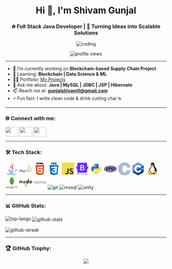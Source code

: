 <h1 align="center">Hi 👋, I'm Shivam Gunjal</h1>
<h3 align="center">🔥 Full Stack Java Developer | 🚀 Turning Ideas into Scalable Solutions</h3>

<p align="center">
  <img src="https://cdn.dribbble.com/users/1162077/screenshots/3848914/programmer.gif" width="500" alt="coding">
</p>

<p align="center">
  <img src="https://komarev.com/ghpvc/?username=shivamgunjalpatil&label=Profile%20views&color=0e75b6&style=flat" alt="profile views" />
</p>

---

- 🔭 I’m currently working on **Blockchain-based Supply Chain Project**
- 🌱 Learning: **Blockchain | Data Science & ML**
- 👨‍💻 Portfolio: [My Projects](https://shiuportfolio.netlify.app/)
- 💬 Ask me about: **Java | MySQL | JDBC | JSP | Hibernate**
- 📫 Reach me at: **gunjalshivam0@gmail.com**
- ⚡ Fun fact: I write clean code & drink cutting chai ☕

---

<h3 align="left">🌐 Connect with me:</h3>
<p align="left">
  <a href="https://linkedin.com/in/shivamgunjal" target="_blank"><img align="center" src="https://raw.githubusercontent.com/rahuldkjain/github-profile-readme-generator/master/src/images/icons/Social/linked-in-alt.svg" height="30" width="40" /></a>
  <a href="https://fb.com/shivam gunjal" target="_blank"><img align="center" src="https://raw.githubusercontent.com/rahuldkjain/github-profile-readme-generator/master/src/images/icons/Social/facebook.svg" height="30" width="40" /></a>
  <a href="https://instagram.com/shiu_gunjal_patil" target="_blank"><img align="center" src="https://raw.githubusercontent.com/rahuldkjain/github-profile-readme-generator/master/src/images/icons/Social/instagram.svg" height="30" width="40" /></a>
</p>

---

<h3 align="left">🛠️ Tech Stack:</h3>
<p align="left">
  <img src="https://raw.githubusercontent.com/devicons/devicon/master/icons/java/java-original.svg" alt="java" width="40" height="40"/>
  <img src="https://raw.githubusercontent.com/devicons/devicon/master/icons/mysql/mysql-original-wordmark.svg" alt="mysql" width="40" height="40"/>
  <img src="https://raw.githubusercontent.com/devicons/devicon/master/icons/html5/html5-original-wordmark.svg" alt="html" width="40" height="40"/>
  <img src="https://raw.githubusercontent.com/devicons/devicon/master/icons/css3/css3-original-wordmark.svg" alt="css3" width="40" height="40"/>
  <img src="https://raw.githubusercontent.com/devicons/devicon/master/icons/javascript/javascript-original.svg" alt="javascript" width="40" height="40"/>
  <img src="https://raw.githubusercontent.com/devicons/devicon/master/icons/bootstrap/bootstrap-plain-wordmark.svg" alt="bootstrap" width="40" height="40"/>
  <img src="https://raw.githubusercontent.com/devicons/devicon/master/icons/python/python-original.svg" alt="python" width="40" height="40"/>
  <img src="https://raw.githubusercontent.com/devicons/devicon/master/icons/php/php-original.svg" alt="php" width="40" height="40"/>
  <img src="https://raw.githubusercontent.com/devicons/devicon/master/icons/c/c-original.svg" alt="c" width="40" height="40"/>
  <img src="https://raw.githubusercontent.com/devicons/devicon/master/icons/cplusplus/cplusplus-original.svg" alt="c++" width="40" height="40"/>
  <img src="https://raw.githubusercontent.com/devicons/devicon/master/icons/linux/linux-original.svg" alt="linux" width="40" height="40"/>
  <img src="https://raw.githubusercontent.com/devicons/devicon/master/icons/mongodb/mongodb-original-wordmark.svg" alt="mongodb" width="40" height="40"/>
  <img src="https://raw.githubusercontent.com/devicons/devicon/master/icons/nodejs/nodejs-original-wordmark.svg" alt="nodejs" width="40" height="40"/>
  <img src="https://raw.githubusercontent.com/devicons/devicon/master/icons/express/express-original-wordmark.svg" alt="express" width="40" height="40"/>
  <img src="https://www.vectorlogo.zone/logos/git-scm/git-scm-icon.svg" alt="git" width="40" height="40"/>
  <img src="https://www.svgrepo.com/show/303229/microsoft-sql-server-logo.svg" alt="mssql" width="40" height="40"/>
  <img src="https://www.vectorlogo.zone/logos/unity3d/unity3d-icon.svg" alt="unity" width="40" height="40"/>
</p>

---

<h3 align="left">📊 GitHub Stats:</h3>

<p><img align="left" src="https://github-readme-stats.vercel.app/api/top-langs?username=shivamgunjalpatil&show_icons=true&locale=en&layout=compact" alt="top-langs" /></p>

<p>&nbsp;<img align="center" src="https://github-readme-stats.vercel.app/api?username=shivamgunjalpatil&show_icons=true&locale=en" alt="github-stats" /></p>

<p><img align="center" src="https://github-readme-streak-stats.herokuapp.com/?user=shivamgunjalpatil&" alt="github-streak" /></p>

---

<h3 align="left">🏆 GitHub Trophy:</h3>
<p align="center">
  <img src="https://github-profile-trophy.vercel.app/?username=shivamgunjalpatil&theme=dracula&row=1&column=6" />
</p>
